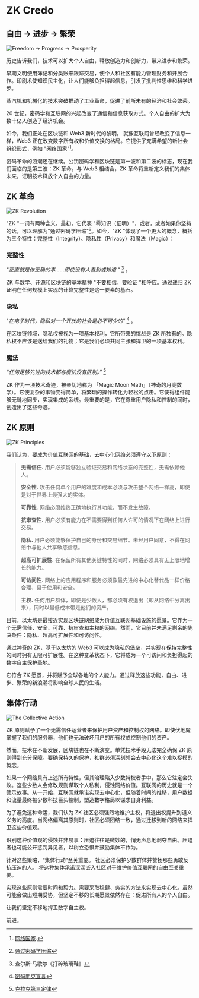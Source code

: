 # ZK Credo

## 自由 → 进步 → 繁荣

![Freedom → Progress → Prosperity](freedom-progress-prosperity.jpeg)

历史告诉我们，技术可以扩大个人自由，释放创造力和创新力，带来进步和繁荣。

早期文明使用簿记和分类账来跟踪交易，使个人和社区有能力管理财务和开展合作。印刷术使知识民主化，让人们能够负担得起信息，引发了批判性思维和科学进步。

蒸汽机和机械化的技术突破推动了工业革命，促进了前所未有的经济和社会繁荣。

20 世纪，密码学和互联网的兴起改变了通信和信息获取方式。个人自由的扩大为数十亿人创造了经济机会。

如今，我们正处在区块链和 Web3 新时代的黎明。 就像互联网曾经改变了信息一样，Web3 正在改变数字所有权和价值交换的格局。它提供了充满希望的新社会组织形式，例如 "网络国家"[^1]。

密码革命的浪潮还在继续。公钥密码学和区块链是第一波和第二波的标志，现在我们面临的是第三波：ZK 革命。与 Web3 相结合，ZK 革命将重新定义我们的集体未来，证明技术释放个人自由的力量。

## ZK 革命

![ZK Revolution](zk-revolution.jpeg)

"ZK "一词有两种含义。最初，它代表 "零知识（证明）"，或者，或者如果你坚持的话，可以理解为"通过密码学压缩"[^2]。如今，"ZK "体现了一个更大的概念，概括为三个特性：完整性（Integrity）、隐私性（Privacy）和魔法（Magic）：

### 完整性

*"正直就是做正确的事......即使没有人看到或知道 "* [^3] 。

ZK 与数学、开源和区块链的基本精神 "不要相信，要验证 "相呼应。通过递归 ZK 证明在任何规模上实现的计算完整性是这一要素的基石。

### 隐私

"*在电子时代，隐私对一个开放的社会是必不可少的"* [^4] 。

在区块链领域，隐私权被视为一项基本权利，它所带来的挑战是 ZK 所独有的。隐私权不应该是送给我们的礼物；它是我们必须共同主张和捍卫的一项基本权利。

### 魔法

*“任何足够先进的技术都与魔法没有区别。”* [^5]

ZK 作为一项技术奇迹，被亲切地称为 「Magic Moon Math」（神奇的月亮数学）。它使复杂的事物变得简单，将繁琐的操作转化为轻松的点击。它使得组件能够无缝地同步，实现集成的系统。最重要的是，它在尊重用户隐私和控制的同时，创造出了这些奇迹。

## ZK 原则

![ZK Principles](zk-principles.jpeg)

我们认为，要成为价值互联网的基础，去中心化网络必须遵守以下原则：

> **无需信任.** 用户必须能够独立验证交易和网络状态的完整性，无需依赖他人。
> 
> **安全性.** 攻击任何单个用户的难度和成本必须与攻击整个网络一样高，即使是对于世界上最强大的实体。
> 
> **可靠性.** 网络必须始终正确地执行其功能，而不发生故障。
> 
> **抗审查性.** 用户必须有能力在不需要得到任何人许可的情况下在网络上进行交易。
> 
> **隐私.** 用户必须能够保护自己的身份和交易细节。未经用户同意，不得在网络中与他人共享敏感信息。
> 
> **超高可扩展性.** 在保留所有其他关键特性的同时，网络必须具有无上限地增长的能力。
> 
> **可访问性.** 网络上的应用程序和服务必须像最先进的中心化替代品一样价格合理、易于使用和安全。
> 
> **主权.** 任何用户群体，即使是少数人，都必须有权退出（即从网络中分离出来），同时以最低成本带走他们的资产。

目前，以太坊是最接近实现区块链网络成为价值互联网基础设施的愿景。它作为一个无需信任、安全、可靠、抗审查和主权的网络。然而，它目前并未满足剩余的先决条件：隐私、超高可扩展性和可访问性。

通过神奇的 ZK，基于以太坊的 Web3 可以成为隐私的堡垒，并实现在保持完整性的同时拥有无限可扩展性。在这种变革状态下，它将成为一个可访问和负担得起的数字自主保护圣地。

它符合 ZK 愿景，并将赋予全球各地的个人能力。通过释放这些功能，自由、进步、繁荣的新浪潮将影响全球人民的生活。

## 集体行动

![The Collective Action](the-collective-action.jpeg)

ZK 原则赋予了一个无需信任运营者来保护用户资产和控制权的网络。即使伏地魔掌握了我们的服务器，他们也无法破坏用户的所有权或控制他们的资产。

然而，技术在不断发展，区块链也在不断演变。单凭技术手段无法完全确保 ZK 原则得到充分保障。要确保持久的保护，社群必须深刻领会去中心化这个难以捉摸的概念。

如果一个网络具有上述所有特性，但其治理陷入少数特权者手中，那么它注定会失败。这些少数人会修改规则谋取个人私利，侵蚀网络价值。互联网的历史就是一个警示故事。从一开始，互联网就承诺实现去中心化，但随着时间的推移，用户数据和流量最终被少数科技巨头控制，塑造数字格局以谋求自身利益。

为了避免这种命运，我们认为 ZK 社区必须强烈地维护主权，将退出权提升到道义义务的高度。当网络偏离其原则时，社区必须团结一致，通过迁移到新的网络来捍卫这些价值观。

识别这种价值观的侵蚀并非易事：压迫往往是微妙的，悄无声息地剥夺自由。压迫者也可能公开惩罚异见者，以树立恐惧并鼓励集体不作为。

针对这些策略，“集体行动”至关重要。 社区必须保护少数群体并赞扬那些勇敢反抗压迫的人。 将这种集体承诺深深嵌入社区对于维护价值互联网的自由至关重要。

实现这些原则需要时间和毅力。需要采取稳健、务实的方法来实现去中心化。虽然可能会做出短期妥协，但坚定不移的长期愿景依然存在：促进所有人的个人自由。

让我们坚定不移地捍卫数字自主权。

前进。

[^1]: [网络国家](https://thenetworkstate.com/the-network-state-in-one-sentence).
[^2]: [通过密码学压缩](https://twitter.com/vitalikbuterin/status/1309298689156866048)
[^3]: 查尔斯·马歇尔《打碎玻璃鞋》
[^4]: [密码朋克宣言](https://nakamotoinstitute.org/static/docs/cypherpunk-manifesto.txt)
[^5]: [克拉克第三定律](https://en.wikipedia.org/wiki/Clarke%27s_three_laws)
